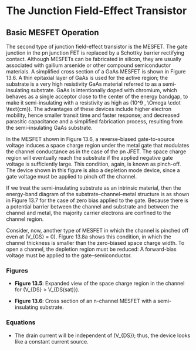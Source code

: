 # The Junction Field-Effect Transistor

## Basic MESFET Operation

The second type of junction field-effect transistor is the MESFET. The gate junction in the pn junction FET is replaced by a Schottky barrier rectifying contact. Although MESFETs can be fabricated in silicon, they are usually associated with gallium arsenide or other compound semiconductor materials. A simplified cross section of a GaAs MESFET is shown in Figure 13.6. A thin epitaxial layer of GaAs is used for the active region; the substrate is a very high resistivity GaAs material referred to as a semi-insulating substrate. GaAs is intentionally doped with chromium, which behaves as a single acceptor close to the center of the energy bandgap, to make it semi-insulating with a resistivity as high as \(10^9 \, \Omega \cdot \text{cm}\). The advantages of these devices include higher electron mobility, hence smaller transit time and faster response; and decreased parasitic capacitance and a simplified fabrication process, resulting from the semi-insulating GaAs substrate.

In the MESFET shown in Figure 13.6, a reverse-biased gate-to-source voltage induces a space charge region under the metal gate that modulates the channel conductance as in the case of the pn JFET. The space charge region will eventually reach the substrate if the applied negative gate voltage is sufficiently large. This condition, again, is known as pinch-off. The device shown in this figure is also a depletion mode device, since a gate voltage must be applied to pinch off the channel.

If we treat the semi-insulating substrate as an intrinsic material, then the energy-band diagram of the substrate–channel–metal structure is as shown in Figure 13.7 for the case of zero bias applied to the gate. Because there is a potential barrier between the channel and substrate and between the channel and metal, the majority carrier electrons are confined to the channel region.

Consider, now, another type of MESFET in which the channel is pinched off even at \(V_{GS} = 0\). Figure 13.8a shows this condition, in which the channel thickness is smaller than the zero-biased space charge width. To open a channel, the depletion region must be reduced: A forward-bias voltage must be applied to the gate–semiconductor.

### Figures

- **Figure 13.5**: Expanded view of the space charge region in the channel for \(V_{DS} > V_{DS(sat)}\).

- **Figure 13.6**: Cross section of an n-channel MESFET with a semi-insulating substrate.

### Equations

- The drain current will be independent of \(V_{DS}\); thus, the device looks like a constant current source.